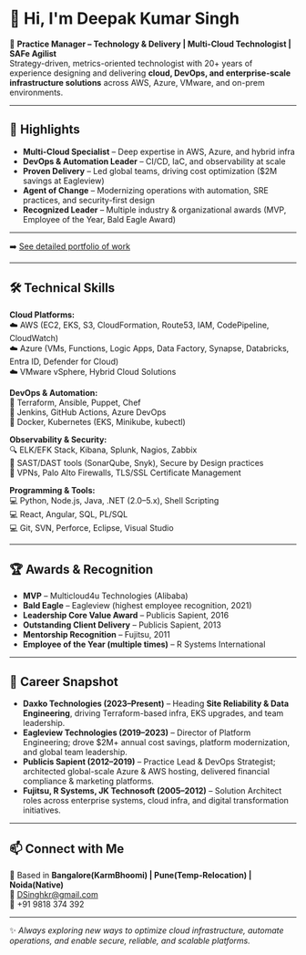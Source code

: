 # 👋 Hi, I'm Deepak Kumar Singh  

🚀 **Practice Manager – Technology & Delivery | Multi-Cloud Technologist | SAFe Agilist**  
Strategy-driven, metrics-oriented technologist with 20+ years of experience designing and delivering **cloud, DevOps, and enterprise-scale infrastructure solutions** across AWS, Azure, VMware, and on-prem environments.  

---

## 🌟 Highlights
- **Multi-Cloud Specialist** – Deep expertise in AWS, Azure, and hybrid infra  
- **DevOps & Automation Leader** – CI/CD, IaC, and observability at scale  
- **Proven Delivery** – Led global teams, driving cost optimization ($2M savings at Eagleview)  
- **Agent of Change** – Modernizing operations with automation, SRE practices, and security-first design  
- **Recognized Leader** – Multiple industry & organizational awards (MVP, Employee of the Year, Bald Eagle Award)  

---

➡️ [See detailed portfolio of work](./work.md)  

---
## 🛠️ Technical Skills

**Cloud Platforms:**  
☁️ AWS (EC2, EKS, S3, CloudFormation, Route53, IAM, CodePipeline, CloudWatch)  
☁️ Azure (VMs, Functions, Logic Apps, Data Factory, Synapse, Databricks, Entra ID, Defender for Cloud)  
☁️ VMware vSphere, Hybrid Cloud Solutions  

**DevOps & Automation:**  
🔧 Terraform, Ansible, Puppet, Chef  
🔧 Jenkins, GitHub Actions, Azure DevOps  
🔧 Docker, Kubernetes (EKS, Minikube, kubectl)  

**Observability & Security:**  
🔍 ELK/EFK Stack, Kibana, Splunk, Nagios, Zabbix  
🔐 SAST/DAST tools (SonarQube, Snyk), Secure by Design practices  
🔐 VPNs, Palo Alto Firewalls, TLS/SSL Certificate Management  

**Programming & Tools:**  
💻 Python, Node.js, Java, .NET (2.0–5.x), Shell Scripting  
💻 React, Angular, SQL, PL/SQL  
💻 Git, SVN, Perforce, Eclipse, Visual Studio  

---

## 🏆 Awards & Recognition
- **MVP** – Multicloud4u Technologies (Alibaba)  
- **Bald Eagle** – Eagleview (highest employee recognition, 2021)  
- **Leadership Core Value Award** – Publicis Sapient, 2016  
- **Outstanding Client Delivery** – Publicis Sapient, 2013  
- **Mentorship Recognition** – Fujitsu, 2011  
- **Employee of the Year (multiple times)** – R Systems International  

---

## 📌 Career Snapshot
- **Daxko Technologies (2023–Present)** – Heading **Site Reliability & Data Engineering**, driving Terraform-based infra, EKS upgrades, and team leadership.  
- **Eagleview Technologies (2019–2023)** – Director of Platform Engineering; drove $2M+ annual cost savings, platform modernization, and global team leadership.  
- **Publicis Sapient (2012–2019)** – Practice Lead & DevOps Strategist; architected global-scale Azure & AWS hosting, delivered financial compliance & marketing platforms.  
- **Fujitsu, R Systems, JK Technosoft (2005–2012)** – Solution Architect roles across enterprise systems, cloud infra, and digital transformation initiatives.  

---

## 📫 Connect with Me
📍 Based in **Bangalore(KarmBhoomi) | Pune(Temp-Relocation) | Noida(Native)**  
📧 [DSinghkr@gmail.com](mailto:DSinghkr@gmail.com)  
📱 +91 9818 374 392  

---

✨ _Always exploring new ways to optimize cloud infrastructure, automate operations, and enable secure, reliable, and scalable platforms._  
